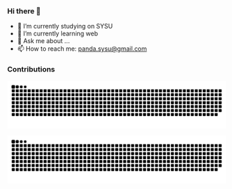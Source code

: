 ### Hi there 👋

<!--
**pandacase/pandacase** is a ✨ _special_ ✨ repository because its `README.md` (this file) appears on your GitHub profile.

Here are some ideas to get you started:
- 👯 I’m looking to collaborate on ...
- 🤔 I’m looking for help with ...
- 😄 Pronouns: ...
- ⚡ Fun fact: ...
-->

- 🔭 I’m currently studying on SYSU
- 🌱 I’m currently learning web
- 💬 Ask me about ...
- 📫 How to reach me: panda.sysu@gmail.com


### Contributions
![contributions](https://raw.githubusercontent.com/pandacase/pandacase/output/github-contribution-grid-snake.svg)

<picture>
  <source media="(prefers-color-scheme: dark)" srcset="github-snake-dark.svg" />
  <source media="(prefers-color-scheme: light)" srcset="https://raw.githubusercontent.com/pandacase/pandacase/output/github-contribution-grid-snake.svg" />
  <img alt="github-snake" src="https://raw.githubusercontent.com/pandacase/pandacase/output/github-contribution-grid-snake.svg" />
</picture>


